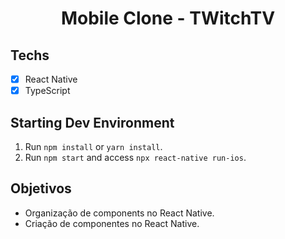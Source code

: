 
<h1 align="center">
Mobile Clone - TWitchTV
</h1>

## Techs

- [x] React Native
- [x] TypeScript

## Starting Dev Environment

1. Run `npm install` or `yarn install`.<br />
2. Run `npm start` and access `npx react-native run-ios`.<br />

## Objetivos

- Organização de components no React Native.
- Criação de componentes no React Native.

